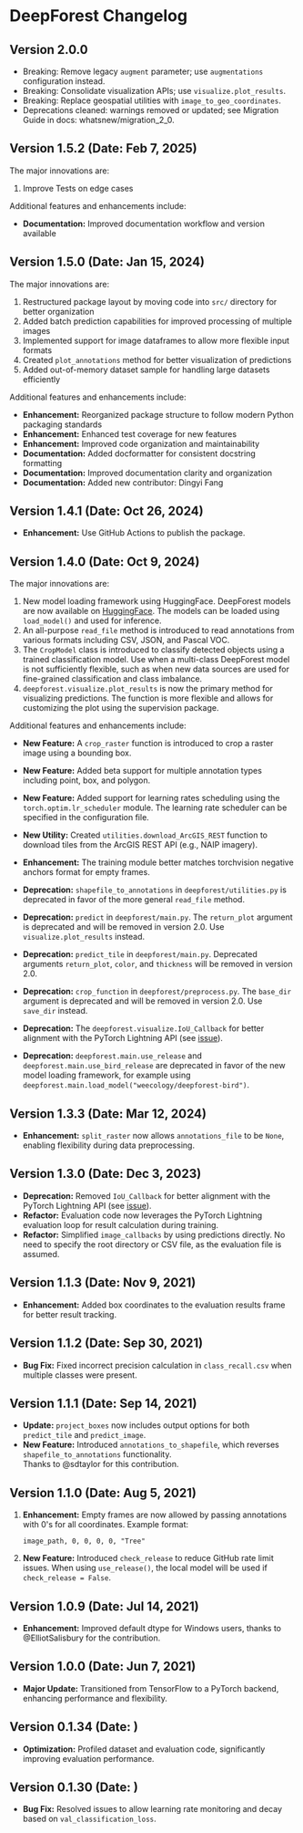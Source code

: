 # DeepForest Changelog

## Version 2.0.0

- Breaking: Remove legacy `augment` parameter; use `augmentations` configuration instead.
- Breaking: Consolidate visualization APIs; use `visualize.plot_results`.
- Breaking: Replace geospatial utilities with `image_to_geo_coordinates`.
- Deprecations cleaned: warnings removed or updated; see Migration Guide in docs: whatsnew/migration_2_0.

## Version 1.5.2 (Date: Feb 7, 2025)

The major innovations are:

1. Improve Tests on edge cases

Additional features and enhancements include:

- **Documentation:** Improved documentation workflow and version available

## Version 1.5.0 (Date: Jan 15, 2024)

The major innovations are:

1. Restructured package layout by moving code into `src/` directory for better organization
2. Added batch prediction capabilities for improved processing of multiple images
3. Implemented support for image dataframes to allow more flexible input formats
4. Created `plot_annotations` method for better visualization of predictions
5. Added out-of-memory dataset sample for handling large datasets efficiently

Additional features and enhancements include:

- **Enhancement:** Reorganized package structure to follow modern Python packaging standards
- **Enhancement:** Enhanced test coverage for new features
- **Enhancement:** Improved code organization and maintainability
- **Documentation:** Added docformatter for consistent docstring formatting
- **Documentation:** Improved documentation clarity and organization
- **Documentation:** Added new contributor: Dingyi Fang

## Version 1.4.1 (Date: Oct 26, 2024)

- **Enhancement:** Use GitHub Actions to publish the package.

## Version 1.4.0 (Date: Oct 9, 2024)

The major innovations are:

1. New model loading framework using HuggingFace. DeepForest models are now available on [HuggingFace](https://huggingface.co/weecology). The models can be loaded using `load_model()` and used for inference.
2. An all-purpose `read_file` method is introduced to read annotations from various formats including CSV, JSON, and Pascal VOC.
3. The `CropModel` class is introduced to classify detected objects using a trained classification model. Use when a multi-class DeepForest model is not sufficiently flexible, such as when new data sources are used for fine-grained classification and class imbalance.
4. `deepforest.visualize.plot_results` is now the primary method for visualizing predictions. The function is more flexible and allows for customizing the plot using the supervision package.

Additional features and enhancements include:

- **New Feature:** A `crop_raster` function is introduced to crop a raster image using a bounding box.
- **New Feature:** Added beta support for multiple annotation types including point, box, and polygon.
- **New Feature:** Added support for learning rates scheduling using the `torch.optim.lr_scheduler` module. The learning rate scheduler can be specified in the configuration file.
- **New Utility:** Created `utilities.download_ArcGIS_REST` function to download tiles from the ArcGIS REST API (e.g., NAIP imagery).

- **Enhancement:** The training module better matches torchvision negative anchors format for empty frames.

- **Deprecation:** `shapefile_to_annotations` in `deepforest/utilities.py` is deprecated in favor of the more general `read_file` method.
- **Deprecation:** `predict` in `deepforest/main.py`. The `return_plot` argument is deprecated and will be removed in version 2.0. Use `visualize.plot_results` instead.
- **Deprecation:** `predict_tile` in `deepforest/main.py`. Deprecated arguments `return_plot`, `color`, and `thickness` will be removed in version 2.0.
- **Deprecation:** `crop_function` in `deepforest/preprocess.py`. The `base_dir` argument is deprecated and will be removed in version 2.0. Use `save_dir` instead.
- **Deprecation:** The `deepforest.visualize.IoU_Callback` for better alignment with the PyTorch Lightning API (see [issue](https://github.com/Lightning-AI/pytorch-lightning/issues/19101)).
- **Deprecation:** `deepforest.main.use_release` and `deepforest.main.use_bird_release` are deprecated in favor of the new model loading framework, for example using `deepforest.main.load_model("weecology/deepforest-bird")`.

## Version 1.3.3 (Date: Mar 12, 2024)

- **Enhancement:** `split_raster` now allows `annotations_file` to be `None`, enabling flexibility during data preprocessing.

## Version 1.3.0 (Date: Dec 3, 2023)

- **Deprecation:** Removed `IoU_Callback` for better alignment with the PyTorch Lightning API (see [issue](https://github.com/Lightning-AI/pytorch-lightning/issues/19101)).
- **Refactor:** Evaluation code now leverages the PyTorch Lightning evaluation loop for result calculation during training.
- **Refactor:** Simplified `image_callbacks` by using predictions directly. No need to specify the root directory or CSV file, as the evaluation file is assumed.

## Version 1.1.3 (Date: Nov 9, 2021)

- **Enhancement:** Added box coordinates to the evaluation results frame for better result tracking.

## Version 1.1.2 (Date: Sep 30, 2021)

- **Bug Fix:** Fixed incorrect precision calculation in `class_recall.csv` when multiple classes were present.

## Version 1.1.1 (Date: Sep 14, 2021)

- **Update:** `project_boxes` now includes output options for both `predict_tile` and `predict_image`.
- **New Feature:** Introduced `annotations_to_shapefile`, which reverses `shapefile_to_annotations` functionality.  
  Thanks to @sdtaylor for this contribution.

## Version 1.1.0 (Date: Aug 5, 2021)

1. **Enhancement:** Empty frames are now allowed by passing annotations with 0's for all coordinates. Example format:
   ```text
   image_path, 0, 0, 0, 0, "Tree"
   ```

2. **New Feature:** Introduced `check_release` to reduce GitHub rate limit issues. When using `use_release()`, the local model will be used if `check_release = False`.

## Version 1.0.9 (Date: Jul 14, 2021)

- **Enhancement:** Improved default dtype for Windows users, thanks to @ElliotSalisbury for the contribution.

## Version 1.0.0 (Date: Jun 7, 2021)

- **Major Update:** Transitioned from TensorFlow to a PyTorch backend, enhancing performance and flexibility.

## Version 0.1.34 (Date: )

- **Optimization:** Profiled dataset and evaluation code, significantly improving evaluation performance.

## Version 0.1.30 (Date: )

- **Bug Fix:** Resolved issues to allow learning rate monitoring and decay based on `val_classification_loss`.